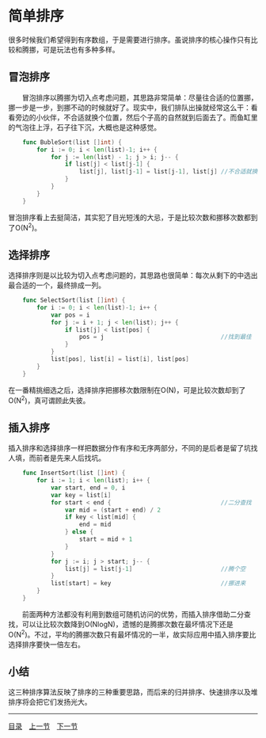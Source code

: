 # 简单排序
很多时候我们希望得到有序数组，于是需要进行排序。虽说排序的核心操作只有比较和腾挪，可是玩法也有多种多样。

## 冒泡排序
　　冒泡排序以腾挪为切入点考虑问题，其思路非常简单：尽量往合适的位置挪，挪一步是一步，到挪不动的时候就好了。现实中，我们排队出操就经常这么干：看看旁边的小伙伴，不合适就换个位置，然后个子高的自然就到后面去了。而鱼缸里的气泡往上浮，石子往下沉，大概也是这种感觉。
```go
	func BubleSort(list []int) {
		for i := 0; i < len(list)-1; i++ {
			for j := len(list) - 1; j > i; j-- {
				if list[j] < list[j-1] {
					list[j], list[j-1] = list[j-1], list[j]	//不合适就换位
				}
			}
		}
	}
```
冒泡排序看上去挺简洁，其实犯了目光短浅的大忌，于是比较次数和挪移次数都到了O(N<sup>2</sup>)。

## 选择排序
选择排序则是以比较为切入点考虑问题的，其思路也很简单：每次从剩下的中选出最合适的一个，最终排成一列。
```go
	func SelectSort(list []int) {
		for i := 0; i < len(list)-1; i++ {
			var pos = i
			for j := i + 1; j < len(list); j++ {
				if list[j] < list[pos] {
					pos = j									//找到最佳
				}
			}
			list[pos], list[i] = list[i], list[pos]
		}
	}
```
在一番精挑细选之后，选择排序把挪移次数限制在O(N)，可是比较次数却到了O(N<sup>2</sup>)，真可谓顾此失彼。

## 插入排序
插入排序和选择排序一样把数据分作有序和无序两部分，不同的是后者是留了坑找人填，而前者是先来人后找坑。
```go
	func InsertSort(list []int) {
		for i := 1; i < len(list); i++ {
			var start, end = 0, i
			var key = list[i]
			for start < end {								//二分查找
				var mid = (start + end) / 2
				if key < list[mid] {
					end = mid
				} else {
					start = mid + 1
				}
			}
			for j := i; j > start; j-- {
				list[j] = list[j-1]							//腾个空
			}
			list[start] = key								//挪进来
		}
	}
```
　　前面两种方法都没有利用到数组可随机访问的优势，而插入排序借助二分查找，可以让比较次数降到O(NlogN)，遗憾的是腾挪次数在最坏情况下还是O(N<sup>2</sup>)。不过，平均的腾挪次数只有最坏情况的一半，故实际应用中插入排序要比选择排序要快一倍左右。

## 小结
这三种排序算法反映了排序的三种重要思路，而后来的归并排序、快速排序以及堆排序将会把它们发扬光大。

---
[目录](../index.md)　[上一节](01.md)　[下一节](01-B.md)
